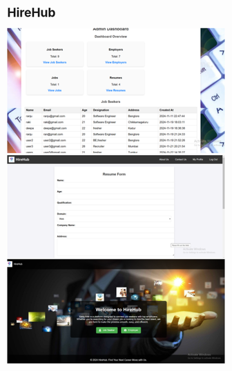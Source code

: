 # HireHub


![image alt](https://github.com/RANJITHA14102004/HireHub/blob/fb0f50b07305c96c868c42b1d9fd70098a8a2bae/Screenshot%202024-11-23%20165800.png)
![image alt](https://github.com/RANJITHA14102004/HireHub/blob/83cf361293b6043b7e0339bd328de7a98160f37f/Screenshot%202024-11-23%20165656.png)
![image alt](https://github.com/RANJITHA14102004/HireHub/blob/1732a75303184db5bf6f26144475b00a72ef3c54/Screenshot%202024-11-23%20165352.png)
